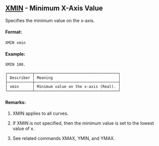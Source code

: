 ## [XMIN](https://help.hexagonmi.com/bundle/MSC_Nastran_2022.4/page/Nastran_Combined_Book/qrg/casecontrol4c/TOC.XMIN.xhtml) - Minimum X-Axis Value

Specifies the minimum value on the x-axis.

#### Format:

```nastran
XMIN xmin
```

#### Example:

```nastran
XMIN 100.
```

```text
┌───────────┬─────────────────────────────────────┐
│ Describer │ Meaning                             │
├───────────┼─────────────────────────────────────┤
│ xmin      │ Minimum value on the x-axis (Real). │
└───────────┴─────────────────────────────────────┘
```
#### Remarks:

1. XMIN applies to all curves.

2. If XMIN is not specified, then the minimum value is set to the lowest value of x.

3. See related commands XMAX, YMIN, and YMAX.
